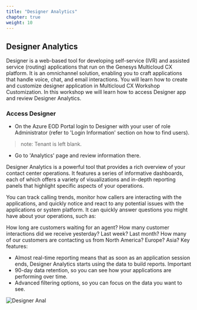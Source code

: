 ```yaml
---
title: "Designer Analytics"
chapter: true
weight: 10
---
```


## Designer Analytics

Designer is a web-based tool for developing self-service (IVR) and assisted service (routing) applications that run on the Genesys Multicloud CX platform. It is an omnichannel solution, enabling you to craft applications that handle voice, chat, and email interactions.
You will learn how to create and customize designer application in Multicloud CX Workshop Customization.
In this workshop we will learn how to access Designer app and review Designer Analytics.

### Access Designer

- On the Azure EOD Portal login to Designer with your user of role Administrator (refer to 'Login Information' section on how to find users). 
> note: Tenant is left blank.

- Go to 'Analytics' page and review information there. 


Designer Analytics is a powerful tool that provides a rich overview of your contact center operations. It features a series of informative dashboards, each of which offers a variety of visualizations and in-depth reporting panels that highlight specific aspects of your operations.

You can track calling trends, monitor how callers are interacting with the applications, and quickly notice and react to any potential issues with the applications or system platform. It can quickly answer questions you might have about your operations, such as:

How long are customers waiting for an agent?
How many customer interactions did we receive yesterday? Last week? Last month?
How many of our customers are contacting us from North America? Europe? Asia?
Key features:

- Almost real-time reporting means that as soon as an application session ends, Designer Analytics starts using the data to build reports.
Important
- 90-day data retention, so you can see how your applications are performing over time.
- Advanced filtering options, so you can focus on the data you want to see.

![Designer Anal](/images/DesignerAnalytics.PNG)
